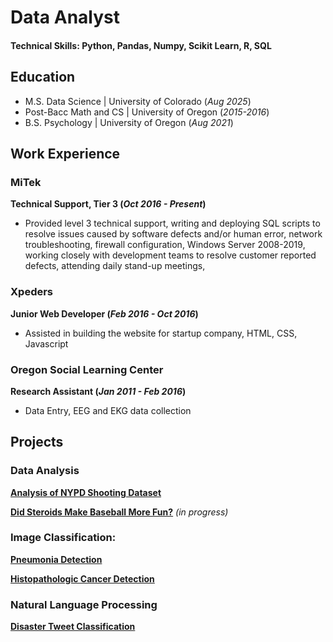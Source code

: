 # Data Analyst

#### Technical Skills: Python, Pandas, Numpy, Scikit Learn, R, SQL

## Education
- M.S. Data Science | University of Colorado  (_Aug 2025_)
- Post-Bacc Math and CS | University of Oregon (_2015-2016_)
- B.S. Psychology | University of Oregon (_Aug 2021_)

## Work Experience
### **MiTek**
**Technical Support, Tier 3 (_Oct 2016 - Present_)**
- Provided level 3 technical support, writing and deploying SQL scripts to resolve issues caused by software defects and/or human error, network troubleshooting, firewall configuration, Windows Server 2008-2019, working closely with development teams to resolve customer reported defects, attending daily stand-up meetings, 

### **Xpeders**
**Junior Web Developer (_Feb 2016 - Oct 2016_)**
- Assisted in building the website for startup company, HTML, CSS, Javascript

### **Oregon Social Learning Center**
**Research Assistant (_Jan 2011 - Feb 2016_)**
- Data Entry, EEG and EKG data collection


## Projects

### Data Analysis

**[Analysis of NYPD Shooting Dataset](https://github.com/joja4479/NYPDShootingAnalysis)**

**[Did Steroids Make Baseball More Fun?]([https://github.com/joja4479/](https://github.com/joja4479/Do-Steroids-Make-Baseball-More-Fun-))** _(in progress)_

### Image Classification:

**[Pneumonia Detection](https://github.com/joja4479/Pneumonia-detection)**

**[Histopathologic Cancer Detection](https://github.com/joja4479/Histopathologic-Cancer-Detection)**

### Natural Language Processing

**[Disaster Tweet Classification](https://github.com/joja4479/NLP-Disaster-Tweets)**


